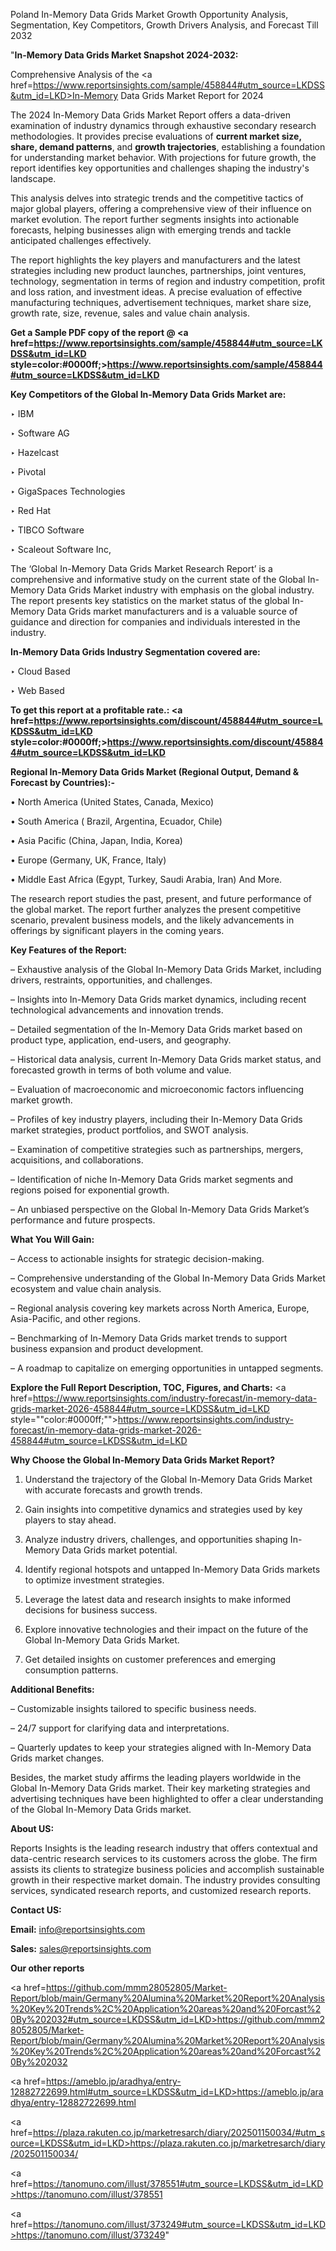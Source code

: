 Poland In-Memory Data Grids Market Growth Opportunity Analysis, Segmentation, Key Competitors, Growth Drivers Analysis, and Forecast Till 2032

"<strong>In-Memory Data Grids Market Snapshot 2024-2032:</strong>

Comprehensive Analysis of the <a href=https://www.reportsinsights.com/sample/458844#utm_source=LKDSS&utm_id=LKD>In-Memory Data Grids Market</a> Report for 2024

The 2024 In-Memory Data Grids Market Report offers a data-driven examination of industry dynamics through exhaustive secondary research methodologies. It provides precise evaluations of <strong>current market size, share, demand patterns</strong>, and <strong>growth trajectories</strong>, establishing a foundation for understanding market behavior. With projections for future growth, the report identifies key opportunities and challenges shaping the industry's landscape.

This analysis delves into strategic trends and the competitive tactics of major global players, offering a comprehensive view of their influence on market evolution. The report further segments insights into actionable forecasts, helping businesses align with emerging trends and tackle anticipated challenges effectively.

The report highlights the key players and manufacturers and the latest strategies including new product launches, partnerships, joint ventures, technology, segmentation in terms of region and industry competition, profit and loss ration, and investment ideas. A precise evaluation of effective manufacturing techniques, advertisement techniques, market share size, growth rate, size, revenue, sales and value chain analysis.

<strong>Get a Sample PDF copy of the report @ <a href=https://www.reportsinsights.com/sample/458844#utm_source=LKDSS&utm_id=LKD style=color:#0000ff;>https://www.reportsinsights.com/sample/458844#utm_source=LKDSS&utm_id=LKD</a></strong>

<strong>Key Competitors of the Global In-Memory Data Grids Market are:</strong>

‣ IBM

‣ Software AG

‣ Hazelcast

‣ Pivotal

‣ GigaSpaces Technologies

‣ Red Hat

‣ TIBCO Software

‣ Scaleout Software Inc,

The ‘Global In-Memory Data Grids Market Research Report’ is a comprehensive and informative study on the current state of the Global In-Memory Data Grids Market industry with emphasis on the global industry. The report presents key statistics on the market status of the global In-Memory Data Grids market manufacturers and is a valuable source of guidance and direction for companies and individuals interested in the industry.

<strong>In-Memory Data Grids Industry Segmentation covered are:</strong>

‣ Cloud Based

‣ Web Based

<strong>To get this report at a profitable rate.: <a href=https://www.reportsinsights.com/discount/458844#utm_source=LKDSS&utm_id=LKD style=color:#0000ff;>https://www.reportsinsights.com/discount/458844#utm_source=LKDSS&utm_id=LKD</a></strong>

<strong>Regional In-Memory Data Grids Market (Regional Output, Demand &amp; Forecast by Countries):-</strong>

• North America (United States, Canada, Mexico)

• South America ( Brazil, Argentina, Ecuador, Chile)

• Asia Pacific (China, Japan, India, Korea)

• Europe (Germany, UK, France, Italy)

• Middle East Africa (Egypt, Turkey, Saudi Arabia, Iran) And More.

The research report studies the past, present, and future performance of the global market. The report further analyzes the present competitive scenario, prevalent business models, and the likely advancements in offerings by significant players in the coming years.

<strong>Key Features of the Report:</strong>

– Exhaustive analysis of the Global In-Memory Data Grids Market, including drivers, restraints, opportunities, and challenges.

– Insights into In-Memory Data Grids market dynamics, including recent technological advancements and innovation trends.

– Detailed segmentation of the In-Memory Data Grids market based on product type, application, end-users, and geography.

– Historical data analysis, current In-Memory Data Grids market status, and forecasted growth in terms of both volume and value.

– Evaluation of macroeconomic and microeconomic factors influencing market growth.

– Profiles of key industry players, including their In-Memory Data Grids market strategies, product portfolios, and SWOT analysis.

– Examination of competitive strategies such as partnerships, mergers, acquisitions, and collaborations.

– Identification of niche In-Memory Data Grids market segments and regions poised for exponential growth.

– An unbiased perspective on the Global In-Memory Data Grids Market’s performance and future prospects.

<strong>What You Will Gain:</strong>

– Access to actionable insights for strategic decision-making.

– Comprehensive understanding of the Global In-Memory Data Grids Market ecosystem and value chain analysis.

– Regional analysis covering key markets across North America, Europe, Asia-Pacific, and other regions.

– Benchmarking of In-Memory Data Grids market trends to support business expansion and product development.

– A roadmap to capitalize on emerging opportunities in untapped segments.

<strong>Explore the Full Report Description, TOC, Figures, and Charts:</strong>
<a href=https://www.reportsinsights.com/industry-forecast/in-memory-data-grids-market-2026-458844#utm_source=LKDSS&utm_id=LKD style=""color:#0000ff;"">https://www.reportsinsights.com/industry-forecast/in-memory-data-grids-market-2026-458844#utm_source=LKDSS&utm_id=LKD</a>

<strong>Why Choose the Global In-Memory Data Grids Market Report?</strong>

1. Understand the trajectory of the Global In-Memory Data Grids Market with accurate forecasts and growth trends.

2. Gain insights into competitive dynamics and strategies used by key players to stay ahead.

3. Analyze industry drivers, challenges, and opportunities shaping In-Memory Data Grids market potential.

4. Identify regional hotspots and untapped In-Memory Data Grids markets to optimize investment strategies.

5. Leverage the latest data and research insights to make informed decisions for business success.

6. Explore innovative technologies and their impact on the future of the Global In-Memory Data Grids Market.

7. Get detailed insights on customer preferences and emerging consumption patterns.

<strong>Additional Benefits:</strong>

– Customizable insights tailored to specific business needs.

– 24/7 support for clarifying data and interpretations.

– Quarterly updates to keep your strategies aligned with In-Memory Data Grids market changes.

Besides, the market study affirms the leading players worldwide in the Global In-Memory Data Grids market. Their key marketing strategies and advertising techniques have been highlighted to offer a clear understanding of the Global In-Memory Data Grids market.

<strong><strong>About US</strong>:</strong>

Reports Insights is the leading research industry that offers contextual and data-centric research services to its customers across the globe. The firm assists its clients to strategize business policies and accomplish sustainable growth in their respective market domain. The industry provides consulting services, syndicated research reports, and customized research reports.

<strong>Contact US:</strong>

<p class=><b>Email:</b> <a href=mailto:info@reportsinsights.com>info@reportsinsights.com</a></p>
<p class=><b>Sales:</b> <a href=mailto:sales@reportsinsights.com>sales@reportsinsights.com</a></p>

<strong>Our other reports</strong>

<a href=https://github.com/mmm28052805/Market-Report/blob/main/Germany%20Alumina%20Market%20Report%20Analysis%20Key%20Trends%2C%20Application%20areas%20and%20Forcast%20By%202032#utm_source=LKDSS&utm_id=LKD>https://github.com/mmm28052805/Market-Report/blob/main/Germany%20Alumina%20Market%20Report%20Analysis%20Key%20Trends%2C%20Application%20areas%20and%20Forcast%20By%202032</a>

<a href=https://ameblo.jp/aradhya/entry-12882722699.html#utm_source=LKDSS&utm_id=LKD>https://ameblo.jp/aradhya/entry-12882722699.html</a>

<a href=https://plaza.rakuten.co.jp/marketresarch/diary/202501150034/#utm_source=LKDSS&utm_id=LKD>https://plaza.rakuten.co.jp/marketresarch/diary/202501150034/</a>

<a href=https://tanomuno.com/illust/378551#utm_source=LKDSS&utm_id=LKD>https://tanomuno.com/illust/378551</a>

<a href=https://tanomuno.com/illust/373249#utm_source=LKDSS&utm_id=LKD>https://tanomuno.com/illust/373249</a>"
